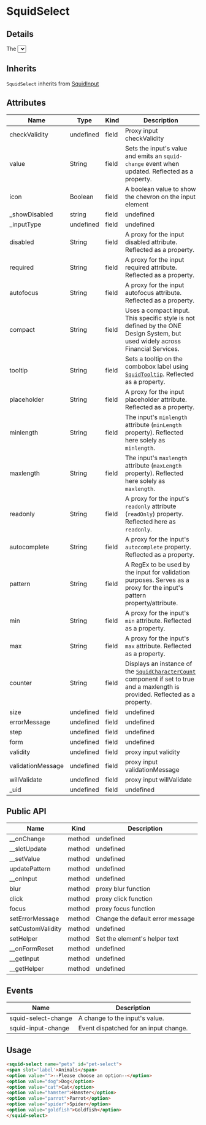 
# SquidSelect

## Details

The <select> HTML element represents a control that provides a menu of options:

## Inherits

`SquidSelect` inherits from [SquidInput](/src/squid-input/squid-input.js)

## Attributes


|Name|Type|Kind|Description|
|----|----|-----|----------|
|checkValidity|undefined|field|Proxy input checkValidity|
|value|String|field| Sets the input's value and emits an `squid-change` event when updated. Reflected as a property.|
|icon|Boolean|field|A boolean value to show the chevron on the input element|
|_showDisabled|string|field|undefined|
|_inputType|undefined|field|undefined|
|disabled|String|field| A proxy for the input disabled attribute. Reflected as a property.|
|required|String|field| A proxy for the input required attribute. Reflected as a property.|
|autofocus|String|field| A proxy for the input autofocus attribute. Reflected as a property.|
|compact|String|field| Uses a compact input. This specific style is not defined by the ONE Design System, but used widely across Financial Services.|
|tooltip|String|field| Sets a tooltip on the combobox label using [`SquidTooltip`](../squid-tooltip). Reflected as a property.|
|placeholder|String|field| A proxy for the input placeholder attribute. Reflected as a property.|
|minlength|String|field| The input's `minlength` attribute (`minLength` property). Reflected here solely as `minlength`.|
|maxlength|String|field| The input's `maxlength` attribute (`maxLength` property). Reflected here solely as `maxlength`.|
|readonly|String|field| A proxy for the input's `readonly` attribute (`readOnly`) property. Reflected here as `readonly`.|
|autocomplete|String|field| A proxy for the input's `autocomplete` property. Reflected as a property.|
|pattern|String|field| A RegEx to be used by the input for validation purposes. Serves as a proxy for the input's pattern property/attribute.|
|min|String|field| A proxy for the input's `min` attribute. Reflected as a property.|
|max|String|field| A proxy for the input's `max` attribute. Reflected as a property.|
|counter|String|field| Displays an instance of the [`SquidCharacterCount`](../squid-character-count) component if set to true and a maxlength is provided. Reflected as a property.|
|size|undefined|field|undefined|
|errorMessage|undefined|field|undefined|
|step|undefined|field|undefined|
|form|undefined|field|undefined|
|validity|undefined|field|proxy input validity|
|validationMessage|undefined|field|proxy input validationMessage|
|willValidate|undefined|field|proxy input willValidate|
|_uid|undefined|field|undefined|

## Public API


|Name|Kind|Description|
|----|-----|----------|
|__onChange|method|undefined|
|__slotUpdate|method|undefined|
|__setValue|method|undefined|
|updatePattern|method|undefined|
|__onInput|method|undefined|
|blur|method|proxy blur function|
|click|method|proxy click function|
|focus|method|proxy focus function|
|setErrorMessage|method|Change the default error message|
|setCustomValidity|method|undefined|
|setHelper|method|Set the element's helper text|
|__onFormReset|method|undefined|
|__getInput|method|undefined|
|__getHelper|method|undefined|

## Events


|Name|Description|
|----|----------|
|squid-select-change|A change to the input's value.|
|squid-input-change|Event dispatched for an input change.|

## Usage

```html
<squid-select name="pets" id="pet-select">
<span slot='label'>Animals</span>
<option value="">--Please choose an option--</option>
<option value="dog">Dog</option>
<option value="cat">Cat</option>
<option value="hamster">Hamster</option>
<option value="parrot">Parrot</option>
<option value="spider">Spider</option>
<option value="goldfish">Goldfish</option>
</squid-select>
```

